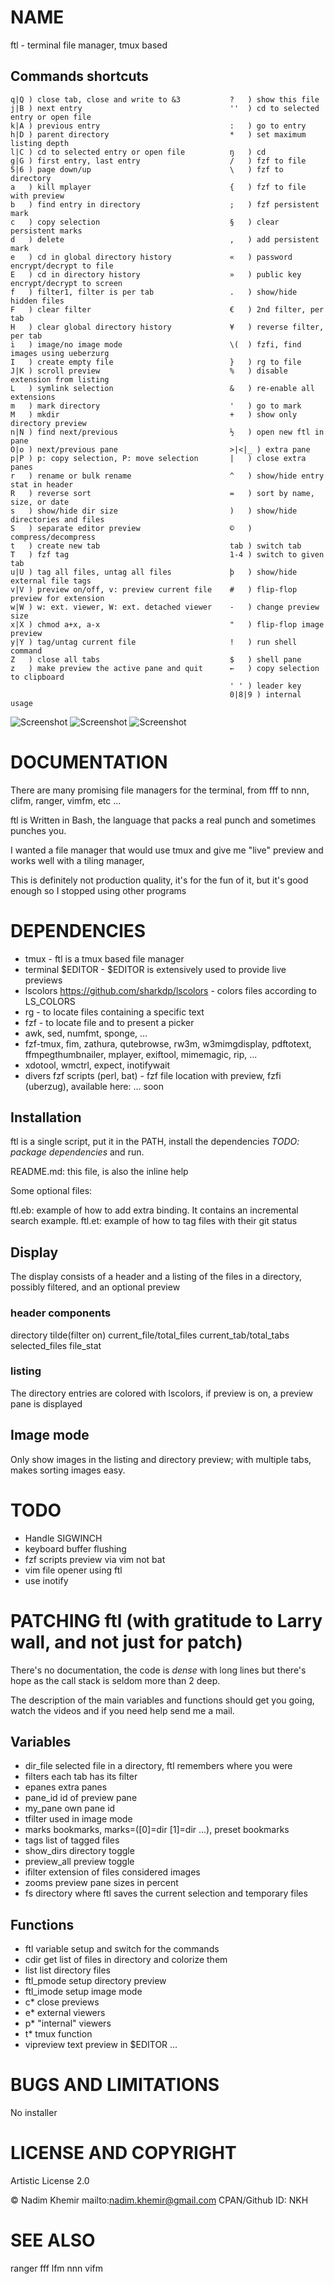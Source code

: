 # NAME

ftl - terminal file manager, tmux based

## Commands shortcuts
```
q|Q ) close tab, close and write to &3           ?   ) show this file
j|B ) next entry                                 ''  ) cd to selected entry or open file
k|A ) previous entry                             :   ) go to entry
h|D ) parent directory                           *   ) set maximum listing depth
l|C ) cd to selected entry or open file          ŋ   ) cd
g|G ) first entry, last entry                    /   ) fzf to file
5|6 ) page down/up                               \   ) fzf to directory        
a   ) kill mplayer                               {   ) fzf to file with preview
b   ) find entry in directory                    ;   ) fzf persistent mark
c   ) copy selection                             §   ) clear persistent marks
d   ) delete                                     ,   ) add persistent mark
e   ) cd in global directory history             «   ) password encrypt/decrypt to file
E   ) cd in directory history                    »   ) public key encrypt/decrypt to screen
f   ) filter1, filter is per tab                 .   ) show/hide hidden files
F   ) clear filter                               €   ) 2nd filter, per tab
H   ) clear global directory history             ¥   ) reverse filter, per tab
i   ) image/no image mode                        \(  ) fzfi, find images using ueberzurg 
I   ) create empty file                          }   ) rg to file
J|K ) scroll preview                             %   ) disable extension from listing
L   ) symlink selection                          &   ) re-enable all extensions
m   ) mark directory                             '   ) go to mark
M   ) mkdir                                      +   ) show only directory preview
n|N ) find next/previous                         ½   ) open new ftl in pane 
O|o ) next/previous pane                         >|<|_ ) extra pane
p|P ) p: copy selection, P: move selection       |   ) close extra panes
r   ) rename or bulk rename                      ^   ) show/hide entry stat in header
R   ) reverse sort                               =   ) sort by name, size, or date
s   ) show/hide dir size                         )   ) show/hide directories and files
S   ) separate editor preview                    ©   ) compress/decompress
t   ) create new tab                             tab ) switch tab
T   ) fzf tag                                    1-4 ) switch to given tab
u|U ) tag all files, untag all files             þ   ) show/hide external file tags
v|V ) preview on/off, v: preview current file    #   ) flip-flop preview for extension
w|W ) w: ext. viewer, W: ext. detached viewer    -   ) change preview size
x|X ) chmod a+x, a-x                             "   ) flip-flop image preview
y|Y ) tag/untag current file                     !   ) run shell command
Z   ) close all tabs                             $   ) shell pane
z   ) make preview the active pane and quit      ←   ) copy selection to clipboard
                                                 ' ' ) leader key
                                                 0|8|9 ) internal usage

```

![Screenshot](https://raw.github.com/nkh/ftl/master/screenshots/ftl.png)
![Screenshot](https://raw.github.com/nkh/ftl/master/screenshots/image_preview.png)
![Screenshot](https://raw.github.com/nkh/ftl/master/screenshots/tiled.png)

# DOCUMENTATION

There are many promising file managers for the terminal, from fff to nnn, clifm, ranger, vimfm, etc ... 

ftl is Written in Bash, the language that packs a real punch and sometimes punches you.

I wanted a file manager that would use tmux and give me "live" preview and works well with a tiling manager,

This is definitely not production quality, it's for the fun of it, but it's good enough so I stopped using other programs

# DEPENDENCIES

- tmux     - ftl is a tmux based file manager
- terminal $EDITOR - $EDITOR is extensively used to provide live previews
- lscolors <https://github.com/sharkdp/lscolors> - colors files according to LS_COLORS
- rg       - to locate files containing a specific text
- fzf      - to locate file and to present a picker
- awk, sed, numfmt, sponge, ...
- fzf-tmux, fim, zathura, qutebrowse, rw3m, w3mimgdisplay, pdftotext, ffmpegthumbnailer, mplayer, exiftool, mimemagic, rip, ...
- xdotool, wmctrl, expect, inotifywait
- divers fzf scripts (perl, bat) - fzf file location with preview, fzfi (uberzug), available here: ... soon

## Installation

ftl is a single script, put it in the PATH, install the dependencies *TODO: package dependencies* and run.

README.md: this file, is also the inline help

Some optional files:

ftl.eb: example of how to add extra binding. It contains an incremental search example.
ftl.et: example of how to tag files with their git status

## Display

The display consists of a header and a listing of the files in a directory, possibly filtered, and an optional preview

### header components

directory tilde(filter on) current_file/total_files current_tab/total_tabs selected_files file_stat

### listing

The directory entries are colored with lscolors, if preview is on, a preview pane is displayed

## Image mode

Only show images in the listing and directory preview; with multiple tabs, makes sorting images easy.

# TODO

- Handle SIGWINCH
- keyboard buffer flushing
- fzf scripts preview via vim not bat
- vim file opener using ftl
- use inotify
 
# PATCHING ftl (with gratitude to Larry wall, and not just for patch)

There's no documentation, the code is *dense* with long lines but there's hope as
the call stack is seldom more than 2 deep.

The description of the main variables and functions should get you going, watch the
videos and if you need help send me a mail.

## Variables

- dir_file    selected file in a directory, ftl remembers where you were
- filters     each tab has its filter
- epanes      extra panes 
- pane_id     id of preview pane
- my_pane     own pane id
- tfilter     used in image mode
- marks       bookmarks, marks=([0]=dir [1]=dir ...), preset bookmarks
- tags        list of tagged files
- show_dirs   directory toggle
- preview_all preview toggle
- ifilter     extension of files considered images
- zooms       preview pane sizes in percent
- fs          directory where ftl saves the current selection and temporary files

## Functions

- ftl       variable setup and switch for the commands
- cdir      get list of files in directory and colorize them
- list      list directory files
- ftl_pmode setup directory preview
- ftl_imode setup image mode
- c*        close previews
- e*        external viewers
- p*        "internal" viewers
- t*        tmux function
- vipreview text preview in $EDITOR
...

# BUGS AND LIMITATIONS

No installer

# LICENSE AND COPYRIGHT

Artistic License 2.0

© Nadim Khemir
mailto:nadim.khemir@gmail.com
CPAN/Github ID: NKH

# SEE ALSO

ranger
fff
lfm
nnn
vifm


